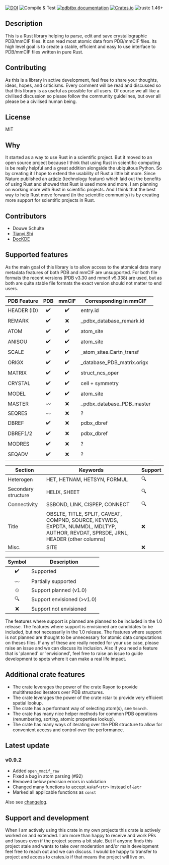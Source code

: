 [![DOI](https://zenodo.org/badge/DOI/10.5281/zenodo.4671031.svg)](https://doi.org/10.5281/zenodo.4671031)
![Compile & Test](https://github.com/douweschulte/pdbtbx/actions/workflows/rust.yml/badge.svg)
[![pdbtbx documentation](https://docs.rs/pdbtbx/badge.svg)](https://docs.rs/pdbtbx)
[![Crates.io](https://img.shields.io/crates/v/pdbtbx.svg)](https://crates.io/crates/pdbtbx)
![rustc 1.46+](https://img.shields.io/badge/msrv-rustc_1.46+-red.svg)

## Description
This is a Rust library helping to parse, edit and save crystallographic PDB/mmCIF files. It can read most atomic data from PDB/mmCIF files. Its high level goal is to create a stable, efficient and easy to use interface to PDB/mmCIF files written in pure Rust.

## Contributing
As this is a library in active development, feel free to share your thoughts, ideas, hopes, and criticisms. Every comment will be read and discussed so that this library is as useful as possible for all users. Of course we all like a civilised discussion so please follow the community guidelines, but over all please be a civilised human being.

## License
MIT

## Why
It started as a way to use Rust in a scientific project. But it moved to an open source project because I think that using Rust in scientific computing is be really helpful and a great addition alongside the ubiquitous Python. So by creating it I hope to extend the usability of Rust a little bit more. Since Nature published an [article](https://www.nature.com/articles/d41586-020-03382-2) (technology feature) which laid out the benefits of using Rust and showed that Rust is used more and more, I am planning on working more with Rust in scientific projects. And I think that the best way to help Rust move forward (in the scientific community) is by creating more support for scientific projects in Rust.

## Contributors
* Douwe Schulte
* [Tianyi Shi](https://github.com/TianyiShi2001)
* [DocKDE](https://github.com/DocKDE)

## Supported features
As the main goal of this library is to allow access to the atomical data many metadata features of both PDB and mmCIF are unsupported. For both file formats the recent versions (PDB v3.30 and mmcif v5.338) are used, but as both are quite stable file formats the exact version should not matter to end users.

| PDB   Feature | PDB | mmCIF | Corresponding in mmCIF      |
|---------------|:---:|:-----:|-----------------------------|
|   HEADER (ID) | ✔️  |  ✔️  | entry.id                    |
|        REMARK | ✔️  |  ❌  | _pdbx_database_remark.id    |
|          ATOM | ✔️  |  ✔️  | atom_site                   |
|        ANISOU | ✔️  |  ✔️  | atom_site                   |
|         SCALE | ✔️  |  ✔️  | _atom_sites.Cartn_transf    |
|         ORIGX | ✔️  |  ✔️  | _database_PDB_matrix.origx  |
|        MATRIX | ✔️  |  ✔️  | struct_ncs_oper             |
|       CRYSTAL | ✔️  |  ✔️  | cell + symmetry             |
|         MODEL | ✔️  |  ✔️  | atom_site                   |
|        MASTER | 〰️  |  ❌  | _pdbx_database_PDB_master   |
|        SEQRES | 〰️  |  ❌  | ?                           |
|         DBREF | ✔️  |  ❌  | pdbx_dbref                  |
|      DBREF1/2 | ✔️  |  ❌  | pdbx_dbref                  |
|        MODRES | ✔️  |  ❌  | ?                           |
|        SEQADV | ✔️  |  ❌  | ?                           |

| Section | Keywords | Support |
|---|---|---|
| Heterogen | HET, HETNAM, HETSYN, FORMUL | 🔍 |
| Secondary structure | HELIX, SHEET | 🔍 |
| Connectivity | SSBOND, LINK, CISPEP, CONNECT | 🔍 |
|Title | OBSLTE, TITLE, SPLIT, CAVEAT, COMPND, SOURCE, KEYWDS, EXPDTA, NUMMDL, MDLTYP, AUTHOR, REVDAT, SPRSDE, JRNL, HEADER (other columns) | ❌ |
| Misc. | SITE | ❌ |

| Symbol | Description |
|:-:|---|
| ✔️ | Supported |
| 〰️ | Partially supported |
| ⏲ | Support planned (v1.0) |
| 🔍 | Support envisioned (>v1.0) |
| ❌ | Support not envisioned |

The features where support is planned are planned to be included in the 1.0 release. The features where support is envisioned are candidates to be included, but not necessarily in the 1.0 release. The features where support is not planned are thought to be unnecessary for atomic data computations on theses files. If any of these are really needed for your use case, please raise an issue and we can discuss its inclusion. Also if you need a feature that is 'planned' or 'envisioned', feel free to raise an issue to guide development to spots where it can make a real life impact.

## Additional crate features
* The crate leverages the power of the crate Rayon to provide multithreaded iterators over PDB structures.
* The crate leverages the power of the crate rstar to provide very efficient spatial lookup.
* The crate has a performant way of selecting atom(s), see `Search`.
* The crate has many nice helper methods for common PDB operations (renumbering, sorting, atomic properties lookup).
* The crate has many ways of iterating over the PDB structure to allow for convenient access and control over the performance.

## Latest update
### v0.9.2
* Added `open_mmcif_raw`
* Fixed a bug in atom parsing (#92)
* Removed below precision errors in validation
* Changed many functions to accept `AsRef<str>` instead of `&str`
* Marked all applicable functions as `const`

Also see [changelog](https://github.com/douweschulte/pdbtbx/blob/master/changelog.md).

## Support and development
When I am actively using this crate in my own projects this crate is actively worked on and extended. I am more than happy to receive and work PRs and Issues even if the project seems a bit stale. But if anyone finds this project stale and wants to take over moderation and/or main development feel free to reach out and we can discuss. I would be happy to transfer to project and access to crates.io if that means the project will live on.
